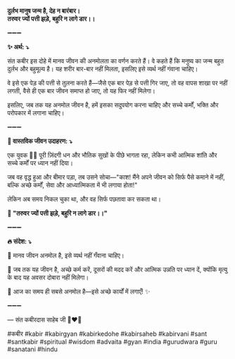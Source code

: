 **दुर्लभ मानुष जन्म है, देह न बारंबार।**\
**तरुवर ज्यों पत्ती झड़े, बहुरि न लागे डार।।**

➖➖➖

**✨ अर्थ: ⤵**

संत कबीर इस दोहे में मानव जीवन की अनमोलता का वर्णन करते हैं। वे कहते हैं कि मनुष्य का जन्म बहुत दुर्लभ और बहुमूल्य है। यह शरीर बार-बार नहीं मिलता, इसलिए इसे व्यर्थ नहीं गंवाना चाहिए।

वे इसे एक पेड़ की पत्ती से तुलना करते हैं—जैसे एक बार पेड़ से पत्ती गिर जाए, तो वह वापस शाखा पर नहीं लगती, वैसे ही एक बार जीवन समाप्त हो जाए, तो यह फिर नहीं मिलेगा।

इसलिए, जब तक यह अनमोल जीवन है, हमें इसका सदुपयोग करना चाहिए और सच्चे कर्मों, भक्ति और परोपकार में लगाना चाहिए।

➖➖➖

**🌾 वास्तविक जीवन उदाहरण: ⤵**

एक युवक 🧑‍💼 पूरी ज़िंदगी धन और भौतिक सुखों के पीछे भागता रहा, लेकिन कभी आत्मिक शांति और सच्चे कर्मों पर ध्यान नहीं दिया।

जब वह वृद्ध हुआ और बीमार पड़ा, तब उसने सोचा—"काश! मैंने अपने जीवन को सिर्फ पैसे कमाने में नहीं, बल्कि अच्छे कर्मों, सेवा और आध्यात्मिकता में भी लगाया होता!"

लेकिन अब समय निकल चुका था, और वह सिर्फ पछतावा कर सकता था।

**📜 "तरुवर ज्यों पत्ती झड़े, बहुरि न लागे डार।।"**

➖➖➖

**🔥 संदेश: ⤵**

💎 मानव जीवन अनमोल है, इसे व्यर्थ नहीं गँवाना चाहिए।

🙏 जब तक यह जीवन है, अच्छे कर्म करें, दूसरों की मदद करें और आत्मिक उन्नति पर ध्यान दें, क्योंकि मृत्यु के बाद यह अवसर दोबारा नहीं मिलेगा।

🌿 आज का समय ही सबसे अनमोल है—इसे अच्छे कार्यों में लगाएँ! ✨

➖➖➖

— संत कबीरदास साहेब जी 🙏❤️💯

#कबीर #kabir #kabirgyan #kabirkedohe #kabirsaheb #kabirvani #sant #santkabir #spiritual #wisdom #advaita #gyan #india #gurudwara #guru #sanatani #hindu
